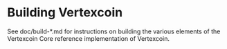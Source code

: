 Building Vertexcoin
================

See doc/build-*.md for instructions on building the various
elements of the Vertexcoin Core reference implementation of Vertexcoin.
